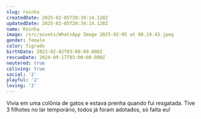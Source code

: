 ```yaml
---
slug: rainha
createdDate: 2025-02-05T20:39:14.128Z
updatedDate: 2025-02-05T20:39:14.128Z
name: Rainha
image: /src/assets/WhatsApp Image 2025-02-05 at 00.19.43.jpeg
gender: female
color: Tigrado
birthDate: 2023-02-02T03:00:00.000Z
rescueDate: 2024-09-17T03:00:00.000Z
neutered: true
coliving: true
social: '2'
playful: '2'
loving: '2'
---
```


Vivia em uma colônia de gatos e estava prenha quando fui resgatada. Tive 3 filhotes no lar temporário, todos já foram adotados, só falta eu!
